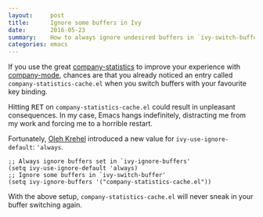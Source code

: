 ```yaml
---
layout:     post
title:      Ignore some buffers in Ivy
date:       2016-05-23
summary:    How to always ignore undesired buffers in `ivy-switch-buffer`.
categories: emacs
---
```


If you use the great
[company-statistics](https://github.com/company-mode/company-statistics) to
improve your experience with [company-mode](https://company-mode.github.io/),
chances are that you already noticed an entry called
`company-statistics-cache.el` when you switch buffers with your favourite key
binding.

Hitting <kbd>RET</kbd> on `company-statistics-cache.el` could result in
unpleasant consequences. In my case, Emacs hangs indefinitely, distracting me
from my work and forcing me to a horrible restart.

Fortunately, [Oleh Krehel](https://github.com/abo-abo) introduced a new value
for `ivy-use-ignore-default`: `'always`.

```emacs-lisp
;; Always ignore buffers set in `ivy-ignore-buffers'
(setq ivy-use-ignore-default 'always)
;; Ignore some buffers in `ivy-switch-buffer'
(setq ivy-ignore-buffers '("company-statistics-cache.el"))
```

With the above setup, `company-statistics-cache.el` will never sneak in your
buffer switching again.
